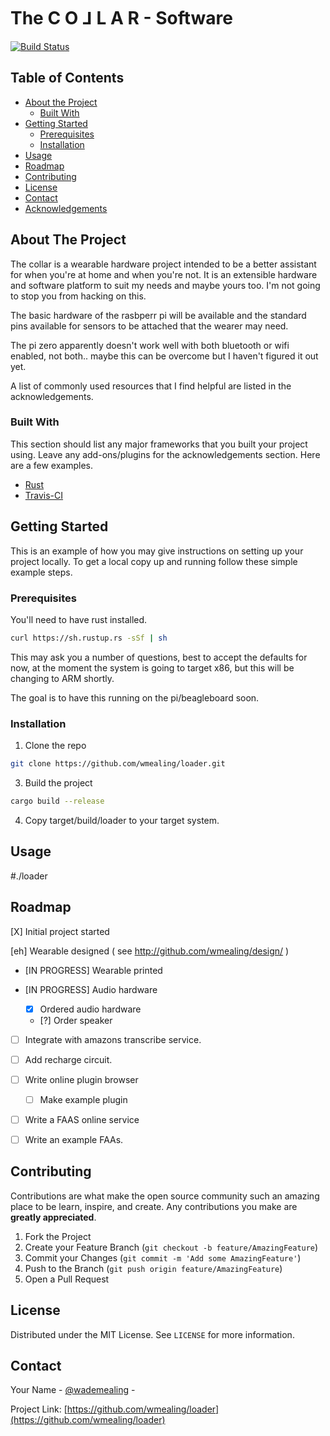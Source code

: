 

<h1> The C O ⅃ L A R - Software </h1>

[![Build Status](https://travis-ci.org/wmealing/loader.svg?branch=master)](https://travis-ci.org/wmealing/loader)

<!-- TABLE OF CONTENTS -->
## Table of Contents

* [About the Project](#about-the-project)
  * [Built With](#built-with)
* [Getting Started](#getting-started)
  * [Prerequisites](#prerequisites)
  * [Installation](#installation)
* [Usage](#usage)
* [Roadmap](#roadmap)
* [Contributing](#contributing)
* [License](#license)
* [Contact](#contact)
* [Acknowledgements](#acknowledgements)



<!-- ABOUT THE PROJECT -->
## About The Project

The collar is a wearable hardware project intended to be a better assistant for when you're at home and when you're not.  It is an extensible hardware and software platform to suit my needs and maybe yours too.  I'm not going to stop you from hacking on this.

The basic hardware of the rasbperr pi will be available and the standard pins available for sensors to be attached that the wearer may need.

The pi zero apparently doesn't work well with both bluetooth or wifi enabled, not both.. maybe this can be overcome but I haven't figured it out yet.

A list of commonly used resources that I find helpful are listed in the acknowledgements.

### Built With
This section should list any major frameworks that you built your project using. Leave any add-ons/plugins for the acknowledgements section. Here are a few examples.
* [Rust](https://www.rust-lang.org/)
* [Travis-CI](https://travis-ci.org/)


<!-- GETTING STARTED -->
## Getting Started

This is an example of how you may give instructions on setting up your project locally.
To get a local copy up and running follow these simple example steps.

### Prerequisites

You'll need to have rust installed.

```sh
curl https://sh.rustup.rs -sSf | sh
```

This may ask you a number of questions, best to accept the defaults for now,
at the moment the system is going to target x86, but this will be changing
to ARM shortly.

The goal is to have this running on the pi/beagleboard soon.


### Installation

1. Clone the repo 
```sh
git clone https://github.com/wmealing/loader.git
```

3. Build the project
```sh
cargo build --release

```

4. Copy target/build/loader to your target system.


<!-- USAGE EXAMPLES -->
## Usage

#./loader


<!-- ROADMAP -->
## Roadmap

[X] Initial project started

[eh] Wearable designed ( see http://github.com/wmealing/design/ )

 - [IN PROGRESS] Wearable printed

 - [IN PROGRESS] Audio hardware
   - [x] Ordered audio hardware
   - [?] Order speaker
 
 - [ ] Integrate with amazons transcribe service.
 
 - [ ] Add recharge circuit. 

- [ ] Write online plugin browser
  
  - [ ] Make example plugin

- [ ] Write a FAAS online service

 - [ ]  Write an example FAAs.
 
 
<!-- CONTRIBUTING -->
## Contributing

Contributions are what make the open source community such an amazing place to be learn, inspire, and create. Any contributions you make are **greatly appreciated**.

1. Fork the Project
2. Create your Feature Branch (`git checkout -b feature/AmazingFeature`)
3. Commit your Changes (`git commit -m 'Add some AmazingFeature'`)
4. Push to the Branch (`git push origin feature/AmazingFeature`)
5. Open a Pull Request


<!-- LICENSE -->
## License

Distributed under the MIT License. See `LICENSE` for more information.


<!-- CONTACT -->
## Contact

Your Name - [@wademealing](https://twitter.com/wademealing) -

Project Link: [https://github.com/wmealing/loader](https://github.com/wmealing/loader)



